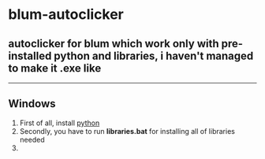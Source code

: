 # blum-autoclicker

## autoclicker for blum which work only with pre-installed python and libraries, i haven't managed to make it .exe like
----
## Windows
1. First of all, install [python](https://www.python.org/downloads/) 
2. Secondly, you have to run **libraries.bat** for installing all of libraries needed
3. 
